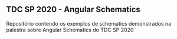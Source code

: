 ## TDC SP 2020 - Angular Schematics

Repositório contendo os exemplos de schematics demonstrados na palestra sobre Angular Schematics do TDC SP 2020
